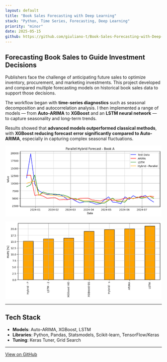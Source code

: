 ```yaml
---
layout: default
title: "Book Sales Forecasting with Deep Learning"
stack: "Python, Time Series, Forecasting, Deep Learning"
priority: "minor"
date: 2025-05-15
github: https://github.com/giuliano-t/Book-Sales-Forecasting-with-Deep-Learning
---
```


## Forecasting Book Sales to Guide Investment Decisions

Publishers face the challenge of anticipating future sales to optimize inventory, procurement, and marketing investments. This project developed and compared multiple forecasting models on historical book sales data to support those decisions.

The workflow began with **time-series diagnostics** such as seasonal decomposition and autocorrelation analysis. I then implemented a range of models — from **Auto-ARIMA** to **XGBoost** and an **LSTM neural network** — to capture seasonality and long-term trends.  

Results showed that **advanced models outperformed classical methods**, with **XGBoost reducing forecast error significantly compared to Auto-ARIMA**, especially in capturing complex seasonal fluctuations.

![Sales Forecast Comparison Chart](/assets/images/book_forecast_chart.png)

![Sales Forecast Comparison Chart](/assets/images/book_performance_chart.png)

---

## Tech Stack

- **Models**: Auto-ARIMA, XGBoost, LSTM  
- **Libraries**: Python, Pandas, Statsmodels, Scikit-learn, TensorFlow/Keras  
- **Tuning**: Keras Tuner, Grid Search  

---

<p>
  <a href="https://github.com/giuliano-t/Book-Sales-Forecasting-with-Deep-Learning" class="btn">
    View on GitHub
  </a>
</p>

